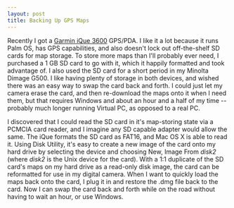 ```yaml
---
layout: post
title: Backing Up GPS Maps
---
```

Recently I got a [Garmin iQue 3600](http://www.garmin.com/products/iQue3600/) GPS/PDA. I like it a lot because it runs Palm OS, has GPS capabilities, and also doesn't lock out off-the-shelf SD cards for map storage. To store more maps than I'll probably ever need, I purchased a 1 GB SD card to go with it, which it happily formatted and took advantage of. I also used the SD card for a short period in my Minolta Dimage G500. I like having plenty of storage in both devices, and wished there was an easy way to swap the card back and forth. I could just let my camera erase the card, and then re-download the maps onto it when I need them, but that requires Windows and about an hour and a half of my time -- probably much longer running Virtual PC, as opposed to a real PC.

I discovered that I could read the SD card in it's map-storing state via a PCMCIA card reader, and I imagine any SD capable adapter would allow the same.  The iQue formats the SD card as FAT16, and Mac OS X is able to read it.  Using Disk Utility, it's easy to create a new image of the card onto my hard drive by selecting the device and choosing New, Image From _disk2_ (where _disk2_ is the Unix device for the card).  With a 1:1 duplicate of the SD card's maps on my hard drive as a read-only disk image, the card can be reformatted for use in my digital camera.  When I want to quickly load the maps back onto the card, I plug it in and restore the .dmg file back to the card.  Now I can swap the card back and forth while on the road without having to wait an hour, or use Windows.
